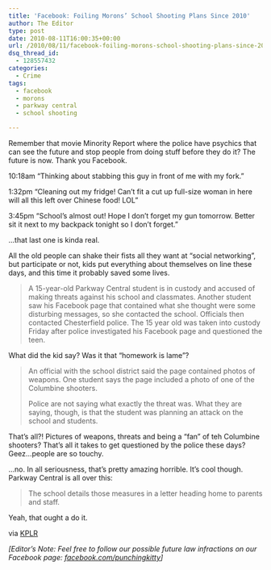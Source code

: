 ```yaml
---
title: 'Facebook: Foiling Morons’ School Shooting Plans Since 2010'
author: The Editor
type: post
date: 2010-08-11T16:00:35+00:00
url: /2010/08/11/facebook-foiling-morons-school-shooting-plans-since-2010/
dsq_thread_id:
  - 128557432
categories:
  - Crime
tags:
  - facebook
  - morons
  - parkway central
  - school shooting

---
```

[<img class="alignright size-full wp-image-6203" title="social networking" src="http://media.punchingkitty.com/wordpress/2010/08/261373070_e23d7f46fb.jpg?filter=resize&w=250" alt="" />][1]Remember that movie Minority Report where the police have psychics that can see the future and stop people from doing stuff before they do it? The future is now. Thank you Facebook.

10:18am &#8220;Thinking about stabbing this guy in front of me with my fork.&#8221;

1:32pm &#8220;Cleaning out my fridge! Can&#8217;t fit a cut up full-size woman in here will all this left over Chinese food! LOL&#8221;

3:45pm &#8220;School&#8217;s almost out! Hope I don&#8217;t forget my gun tomorrow. Better sit it next to my backpack tonight so I don&#8217;t forget.&#8221;

&#8230;that last one is kinda real.

All the old people can shake their fists all they want at &#8220;social networking&#8221;, but participate or not, kids put everything about themselves on line these days, and this time it probably saved some lives.

> A 15-year-old Parkway Central student is in custody and accused of making threats against his school and classmates. Another student saw his Facebook page that contained what she thought were some disturbing messages, so she contacted the school. Officials then contacted Chesterfield police. The 15 year old was taken into custody Friday after police investigated his Facebook page and questioned the teen.

What did the kid say? Was it that &#8220;homework is lame&#8221;?

> An official with the school district said the page contained photos of weapons. One student says the page included a photo of one of the Columbine shooters.
> 
> Police are not saying what exactly the threat was. What they are saying, though, is that the student was planning an attack on the school and students.

That&#8217;s all?! Pictures of weapons, threats and being a &#8220;fan&#8221; of teh Columbine shooters? That&#8217;s all it takes to get questioned by the police these days? Geez&#8230;people are so touchy.

&#8230;no. In all seriousness, that&#8217;s pretty amazing horrible. It&#8217;s cool though. Parkway Central is all over this:

> The school details those measures in a letter heading home to parents and staff.

Yeah, that ought a do it.

via <a href="http://www.kplr11.com/news/ktvi-facebook-posts-parkway-school-attack-081010,0,3035576.story" target="_blank">KPLR</a>

_[Editor&#8217;s Note: Feel free to follow our possible future law infractions on our Facebook page: <a href="http://facebook.com/punchingkitty" target="_blank">facebook.com/punchingkitty</a>]_

 [1]: http://media.punchingkitty.com/wordpress/2010/08/261373070_e23d7f46fb.jpg